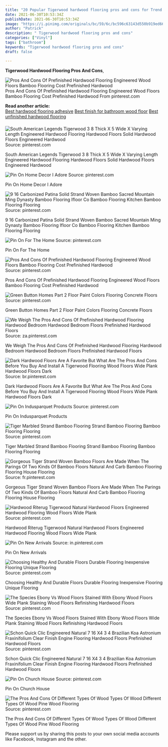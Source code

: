 ```yaml
---
title: "20 Popular Tigerwood hardwood flooring pros and cons for Trend in 2022"
date: 2021-06-30T10:53:34Z
publishDate: 2021-06-30T10:53:34Z
image: "https://i.pinimg.com/originals/bc/59/6c/bc596c63143d550b919ed66f651494c6.jpg"
author: "Patrick"
description: " Tigerwood hardwood flooring pros and cons"
categories: ["Vinyl"]
tags: ["bathroom"]
keywords: "Tigerwood hardwood flooring pros and cons"
draft: false

---
```

<!-- Head tag Code -->
**Tigerwood Hardwood Flooring Pros And Cons**, 

![Pros And Cons Of Prefinished Hardwood Flooring Engineered Wood Floors Bamboo Flooring Cost Prefinished Hardwood](https://i.pinimg.com/originals/26/27/e6/2627e686071e6ec58218615a54a79062.png "Pros And Cons Of Prefinished Hardwood Flooring Engineered Wood Floors Bamboo Flooring Cost Prefinished Hardwood")
Pros And Cons Of Prefinished Hardwood Flooring Engineered Wood Floors Bamboo Flooring Cost Prefinished Hardwood From pinterest.com

**Read another article:**  
[Best hardwood flooring adhesive](/best-hardwood-flooring-adhesive/)
[Best finish for bathroom wood floor](/best-finish-for-bathroom-wood-floor/)
[Best unfinished hardwood flooring](/best-unfinished-hardwood-flooring/)




### 

 


![South American Legends Tigerwood 3 8 Thick X 5 Wide X Varying Length Engineered Hardwood Flooring Hardwood Floors Solid Hardwood Floors Engineered Hardwood](https://i.pinimg.com/originals/38/93/a7/3893a7232a7990af204e49901713373e.jpg "South American Legends Tigerwood 3 8 Thick X 5 Wide X Varying Length Engineered Hardwood Flooring Hardwood Floors Solid Hardwood Floors Engineered Hardwood")
Source: pinterest.com

South American Legends Tigerwood 3 8 Thick X 5 Wide X Varying Length Engineered Hardwood Flooring Hardwood Floors Solid Hardwood Floors Engineered Hardwood  

![Pin On Home Decor I Adore](https://i.pinimg.com/originals/86/42/93/8642937e550e744634c1eddeed4fb5e9.jpg "Pin On Home Decor I Adore")
Source: pinterest.com

Pin On Home Decor I Adore  

![9 16 Carbonized Patina Solid Strand Woven Bamboo Sacred Mountain Ming Dynasty Bamboo Flooring Ifloor Co Bamboo Flooring Kitchen Bamboo Flooring Flooring](https://i.pinimg.com/736x/df/9a/48/df9a486476f7523e6d61159b5d3e5f5d--doma-same-love.jpg "9 16 Carbonized Patina Solid Strand Woven Bamboo Sacred Mountain Ming Dynasty Bamboo Flooring Ifloor Co Bamboo Flooring Kitchen Bamboo Flooring Flooring")
Source: pinterest.com

9 16 Carbonized Patina Solid Strand Woven Bamboo Sacred Mountain Ming Dynasty Bamboo Flooring Ifloor Co Bamboo Flooring Kitchen Bamboo Flooring Flooring  

![Pin On For The Home](https://i.pinimg.com/originals/1a/37/7d/1a377d504458fdee2c89da1f349f04ac.jpg "Pin On For The Home")
Source: pinterest.com

Pin On For The Home  

![Pros And Cons Of Prefinished Hardwood Flooring Engineered Wood Floors Bamboo Flooring Cost Prefinished Hardwood](https://i.pinimg.com/originals/26/27/e6/2627e686071e6ec58218615a54a79062.png "Pros And Cons Of Prefinished Hardwood Flooring Engineered Wood Floors Bamboo Flooring Cost Prefinished Hardwood")
Source: pinterest.com

Pros And Cons Of Prefinished Hardwood Flooring Engineered Wood Floors Bamboo Flooring Cost Prefinished Hardwood  

![Green Button Homes Part 2 Floor Paint Colors Flooring Concrete Floors](https://i.pinimg.com/originals/5f/d1/3b/5fd13b9583618ed0ef6bad809b84a2e4.jpg "Green Button Homes Part 2 Floor Paint Colors Flooring Concrete Floors")
Source: pinterest.com

Green Button Homes Part 2 Floor Paint Colors Flooring Concrete Floors  

![We Weigh The Pros And Cons Of Prefinished Hardwood Flooring Hardwood Bedroom Hardwood Bedroom Floors Prefinished Hardwood Floors](https://i.pinimg.com/originals/eb/5b/5e/eb5b5e067b867fa39333272c8688b748.jpg "We Weigh The Pros And Cons Of Prefinished Hardwood Flooring Hardwood Bedroom Hardwood Bedroom Floors Prefinished Hardwood Floors")
Source: za.pinterest.com

We Weigh The Pros And Cons Of Prefinished Hardwood Flooring Hardwood Bedroom Hardwood Bedroom Floors Prefinished Hardwood Floors  

![Dark Hardwood Floors Are A Favorite But What Are The Pros And Cons Before You Buy And Install A Tigerwood Flooring Wood Floors Wide Plank Hardwood Floors Dark](https://i.pinimg.com/736x/03/d3/2e/03d32e6801f8ded423e1b852557011ad.jpg "Dark Hardwood Floors Are A Favorite But What Are The Pros And Cons Before You Buy And Install A Tigerwood Flooring Wood Floors Wide Plank Hardwood Floors Dark")
Source: br.pinterest.com

Dark Hardwood Floors Are A Favorite But What Are The Pros And Cons Before You Buy And Install A Tigerwood Flooring Wood Floors Wide Plank Hardwood Floors Dark  

![Pin On Indusparquet Products](https://i.pinimg.com/originals/c6/c4/e7/c6c4e78ea6165c60a4fcd97891caf8fc.jpg "Pin On Indusparquet Products")
Source: pinterest.com

Pin On Indusparquet Products  

![Tiger Marbled Strand Bamboo Flooring Strand Bamboo Flooring Bamboo Flooring Flooring](https://i.pinimg.com/originals/17/55/77/17557702ca95d1321a95f2bb56458fbf.jpg "Tiger Marbled Strand Bamboo Flooring Strand Bamboo Flooring Bamboo Flooring Flooring")
Source: pinterest.com

Tiger Marbled Strand Bamboo Flooring Strand Bamboo Flooring Bamboo Flooring Flooring  

![Gorgeous Tiger Strand Woven Bamboo Floors Are Made When The Parings Of Two Kinds Of Bamboo Floors Natural And Carb Bamboo Flooring Flooring House Flooring](https://i.pinimg.com/originals/90/17/86/90178614ad073e9d255e33ba48551a07.jpg "Gorgeous Tiger Strand Woven Bamboo Floors Are Made When The Parings Of Two Kinds Of Bamboo Floors Natural And Carb Bamboo Flooring Flooring House Flooring")
Source: fr.pinterest.com

Gorgeous Tiger Strand Woven Bamboo Floors Are Made When The Parings Of Two Kinds Of Bamboo Floors Natural And Carb Bamboo Flooring Flooring House Flooring  

![Hardwood Riterug Tigerwood Natural Hardwood Floors Engineered Hardwood Flooring Wood Floors Wide Plank](https://i.pinimg.com/originals/f7/c9/51/f7c951eff2570ba1467bbafbb9c77e75.jpg "Hardwood Riterug Tigerwood Natural Hardwood Floors Engineered Hardwood Flooring Wood Floors Wide Plank")
Source: pinterest.com

Hardwood Riterug Tigerwood Natural Hardwood Floors Engineered Hardwood Flooring Wood Floors Wide Plank  

![Pin On New Arrivals](https://i.pinimg.com/originals/a8/eb/51/a8eb510fb868fc216709547165210906.jpg "Pin On New Arrivals")
Source: in.pinterest.com

Pin On New Arrivals  

![Choosing Healthy And Durable Floors Durable Flooring Inexpensive Flooring Unique Flooring](https://i.pinimg.com/originals/f3/aa/d7/f3aad7147e2c251f1e4113aed3cccef7.jpg "Choosing Healthy And Durable Floors Durable Flooring Inexpensive Flooring Unique Flooring")
Source: pinterest.com

Choosing Healthy And Durable Floors Durable Flooring Inexpensive Flooring Unique Flooring  

![The Species Ebony Vs Wood Floors Stained With Ebony Wood Floors Wide Plank Staining Wood Floors Refinishing Hardwood Floors](https://i.pinimg.com/474x/f2/a8/e7/f2a8e7356aba57d981d998aec684c7c5.jpg "The Species Ebony Vs Wood Floors Stained With Ebony Wood Floors Wide Plank Staining Wood Floors Refinishing Hardwood Floors")
Source: pinterest.com

The Species Ebony Vs Wood Floors Stained With Ebony Wood Floors Wide Plank Staining Wood Floors Refinishing Hardwood Floors  

![Schon Quick Clic Engineered Natural 7 16 X4 3 4 Brazilian Koa Astronium Fraxinifolium Clear Finish Engine Flooring Hardwood Floors Prefinished Hardwood Floors](https://i.pinimg.com/originals/83/89/56/8389562a7a2717843a37ae1c18265fc6.jpg "Schon Quick Clic Engineered Natural 7 16 X4 3 4 Brazilian Koa Astronium Fraxinifolium Clear Finish Engine Flooring Hardwood Floors Prefinished Hardwood Floors")
Source: pinterest.com

Schon Quick Clic Engineered Natural 7 16 X4 3 4 Brazilian Koa Astronium Fraxinifolium Clear Finish Engine Flooring Hardwood Floors Prefinished Hardwood Floors  

![Pin On Church House](https://i.pinimg.com/originals/96/59/b7/9659b7aa68d5c3e191c5fe76697a67e7.jpg "Pin On Church House")
Source: pinterest.com

Pin On Church House  

![The Pros And Cons Of Different Types Of Wood Types Of Wood Different Types Of Wood Pine Wood Flooring](https://i.pinimg.com/originals/bc/59/6c/bc596c63143d550b919ed66f651494c6.jpg "The Pros And Cons Of Different Types Of Wood Types Of Wood Different Types Of Wood Pine Wood Flooring")
Source: pinterest.com

The Pros And Cons Of Different Types Of Wood Types Of Wood Different Types Of Wood Pine Wood Flooring  

Please support us by sharing this posts to your own social media accounts like Facebook, Instagram and the other.

